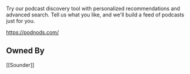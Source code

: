 Try our podcast discovery tool with personalized recommendations and advanced search. Tell us what you like, and we'll build a feed of podcasts just for you.

https://podnods.com/

## Owned By
[[Sounder]]
